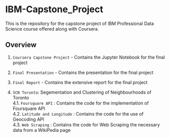# IBM-Capstone_Project
This is the repository for the capstone project of IBM Professional Data Science course offered along with Coursera.

## Overview

1. `Coursera Capstone Project` - Contains the Jupyter Notebook for the final project
2. `Final Presentation` - Contains the presentation for the final project
3. `Final Report` - Contains the extensive report for the final project

4. `SCN Toronto`: Segementation and Clustering of Neighbourhoods of Toronto    
  4.1. `Foursquare API` : Contains the code for the implementation of Foursquare API    
  4.2. `Latitude and Longitude` : Contains the code for the use of Geocoding API   
  4.3. `Web Scraping` : Contains the code for Web Scraping the necessary data from a WikiPedia page 
